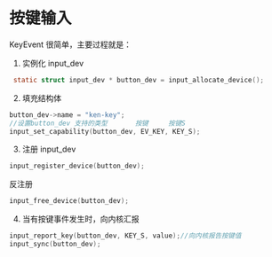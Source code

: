# 按键输入

KeyEvent 很简单，主要过程就是：
1. 实例化 input_dev
```c
 static struct input_dev * button_dev = input_allocate_device();
```
2.  填充结构体
```c
button_dev->name = "ken-key";
//设置button_dev 支持的类型       按键     按键S
input_set_capability(button_dev, EV_KEY, KEY_S);
```
3. 注册 input_dev
```c
input_register_device(button_dev);
```
反注册
```c
input_free_device(button_dev);
```
4. 当有按键事件发生时，向内核汇报
```c
input_report_key(button_dev, KEY_S, value);//向内核报告按键值
input_sync(button_dev);
```
